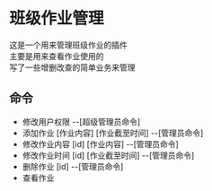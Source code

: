 # 班级作业管理
这是一个用来管理班级作业的插件  
主要是用来查看作业使用的  
写了一些增删改查的简单业务来管理  

## 命令
- 修改用户权限    --[超级管理员命令]
- 添加作业 [作业内容] [作业截至时间] --[管理员命令]
- 修改作业内容 [id] [作业内容] --[管理员命令]
- 修改作业时间 [id] [作业截至时间] --[管理员命令]
- 删除作业 [id] --[管理员命令]
- 查看作业
